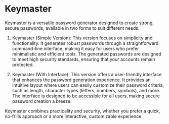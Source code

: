 # Keymaster

Keymaster is a versatile password generator designed to create strong, secure passwords, available in two forms to suit different needs:

1) Keymaster (Simple Version): This version focuses on simplicity and functionality. It generates robust passwords through a straightforward command-line interface, making it easy for users who prefer minimalistic and efficient tools. The generated passwords are designed to meet high security standards, ensuring that your accounts remain protected.

2) Keymaster (With Interface): This version offers a user-friendly interface that enhances the password generation experience. It provides an intuitive layout where users can easily customize their password criteria, such as length, character types (letters, numbers, symbols), and more. The interface is designed to be accessible for all users, making secure password creation a breeze.

Keymaster combines practicality and security, whether you prefer a quick, no-frills approach or a more interactive, customizable experience.

